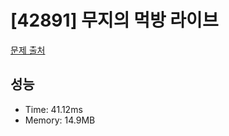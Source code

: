 # [42891] 무지의 먹방 라이브

[문제 출처](https://school.programmers.co.kr/learn/courses/30/lessons/42891)

## 성능

- Time: 41.12ms
- Memory: 14.9MB